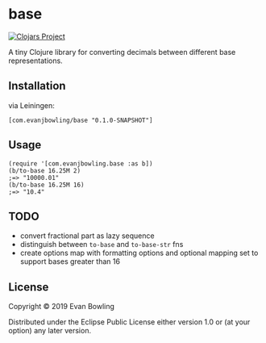 # base
[![Clojars Project](https://img.shields.io/clojars/v/com.evanjbowling/base.svg)](https://clojars.org/com.evanjbowling/base)

A tiny Clojure library for converting decimals between different base representations.

## Installation

via Leiningen:

```
[com.evanjbowling/base "0.1.0-SNAPSHOT"]
```

## Usage

```
(require '[com.evanjbowling.base :as b])
(b/to-base 16.25M 2)
;=> "10000.01"
(b/to-base 16.25M 16)
;=> "10.4"
```

## TODO

* convert fractional part as lazy sequence
* distinguish between `to-base` and `to-base-str` fns
* create options map with formatting options and optional mapping set to support bases greater than 16

## License

Copyright © 2019 Evan Bowling

Distributed under the Eclipse Public License either version 1.0 or (at
your option) any later version.
